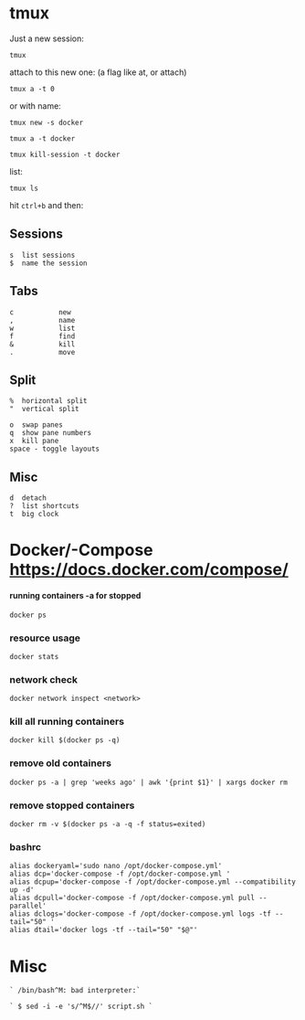 



# tmux 

Just a new session:

    tmux
    
attach to this new one:
(a flag like at, or attach)

    tmux a -t 0
    
or with name:

    tmux new -s docker
    
    tmux a -t docker
    
    tmux kill-session -t docker
    
    
list:

    tmux ls

hit `ctrl+b` and then:

## Sessions

    s  list sessions
    $  name the session

## Tabs

    c           new
    ,           name
    w           list
    f           find
    &           kill
    .           move


## Split

    %  horizontal split
    "  vertical split
    
    o  swap panes
    q  show pane numbers
    x  kill pane
    space - toggle layouts
    
## Misc

    d  detach
    ?  list shortcuts
    t  big clock



# Docker/-Compose https://docs.docker.com/compose/

#### running containers -a for stopped

    docker ps

### resource usage 

    docker stats
    
### network check

    docker network inspect <network>

### kill all running containers
    docker kill $(docker ps -q)

### remove old containers
    docker ps -a | grep 'weeks ago' | awk '{print $1}' | xargs docker rm

### remove stopped containers
    docker rm -v $(docker ps -a -q -f status=exited)

### bashrc

    alias dockeryaml='sudo nano /opt/docker-compose.yml'
    alias dcp='docker-compose -f /opt/docker-compose.yml '
    alias dcpup='docker-compose -f /opt/docker-compose.yml --compatibility up -d'
    alias dcpull='docker-compose -f /opt/docker-compose.yml pull --parallel'
    alias dclogs='docker-compose -f /opt/docker-compose.yml logs -tf --tail="50" '
    alias dtail='docker logs -tf --tail="50" "$@"'
    


# Misc

    ` /bin/bash^M: bad interpreter:` 

    ` $ sed -i -e 's/^M$//' script.sh ` 
